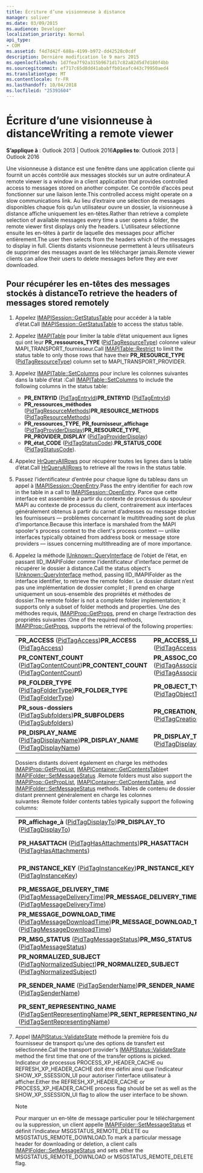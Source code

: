 ```yaml
---
title: Écriture d’une visionneuse à distance
manager: soliver
ms.date: 03/09/2015
ms.audience: Developer
localization_priority: Normal
api_type:
- COM
ms.assetid: f4d7d42f-688a-4199-b972-dd42528c0cdf
description: Dernière modification le 9 mars 2015
ms.openlocfilehash: 1d7fea7f92a315b9671d17c82a82d5d7d180f4bb
ms.sourcegitcommit: ef717c65d8dd41ababffb01eafc443c79950aed4
ms.translationtype: MT
ms.contentlocale: fr-FR
ms.lasthandoff: 10/04/2018
ms.locfileid: "25391604"
---
```

# <a name="writing-a-remote-viewer"></a><span data-ttu-id="7e900-103">Écriture d’une visionneuse à distance</span><span class="sxs-lookup"><span data-stu-id="7e900-103">Writing a remote viewer</span></span>

<span data-ttu-id="7e900-104">**S’applique à** : Outlook 2013 | Outlook 2016</span><span class="sxs-lookup"><span data-stu-id="7e900-104">**Applies to**: Outlook 2013 | Outlook 2016</span></span> 
  
<span data-ttu-id="7e900-105">Une visionneuse à distance est une fenêtre dans une application cliente qui fournit un accès contrôlé aux messages stockés sur un autre ordinateur.</span><span class="sxs-lookup"><span data-stu-id="7e900-105">A remote viewer is a window in a client application that provides controlled access to messages stored on another computer.</span></span> <span data-ttu-id="7e900-106">Ce contrôle d’accès peut fonctionner sur une liaison lente.</span><span class="sxs-lookup"><span data-stu-id="7e900-106">This controlled access might operate on a slow communications link.</span></span> <span data-ttu-id="7e900-107">Au lieu d’extraire une sélection de messages disponibles chaque fois qu’un utilisateur ouvre un dossier, la visionneuse à distance affiche uniquement les en-têtes.</span><span class="sxs-lookup"><span data-stu-id="7e900-107">Rather than retrieve a complete selection of available messages every time a user opens a folder, the remote viewer first displays only the headers.</span></span> <span data-ttu-id="7e900-108">L’utilisateur sélectionne ensuite les en-têtes à partir de laquelle des messages pour afficher entièrement.</span><span class="sxs-lookup"><span data-stu-id="7e900-108">The user then selects from the headers which of the messages to display in full.</span></span> <span data-ttu-id="7e900-109">Clients distants visionneuse permettent à leurs utilisateurs de supprimer des messages avant de les télécharger jamais.</span><span class="sxs-lookup"><span data-stu-id="7e900-109">Remote viewer clients can allow their users to delete messages before they are ever downloaded.</span></span> 
  
## <a name="to-retrieve-the-headers-of-messages-stored-remotely"></a><span data-ttu-id="7e900-110">Pour récupérer les en-têtes des messages stockés à distance</span><span class="sxs-lookup"><span data-stu-id="7e900-110">To retrieve the headers of messages stored remotely</span></span>
  
1. <span data-ttu-id="7e900-111">Appelez [IMAPISession::GetStatusTable](imapisession-getstatustable.md) pour accéder à la table d’état.</span><span class="sxs-lookup"><span data-stu-id="7e900-111">Call [IMAPISession::GetStatusTable](imapisession-getstatustable.md) to access the status table.</span></span> 
    
2. <span data-ttu-id="7e900-112">Appelez [IMAPITable](imapitable-restrict.md) pour limiter la table d’état uniquement aux lignes qui ont leur **PR\_ressources\_TYPE** ([PidTagResourceType](pidtagresourcetype-canonical-property.md)) colonne valeur MAPI\_TRANSPORT\_fournisseur.</span><span class="sxs-lookup"><span data-stu-id="7e900-112">Call [IMAPITable::Restrict](imapitable-restrict.md) to limit the status table to only those rows that have their **PR\_RESOURCE\_TYPE** ([PidTagResourceType](pidtagresourcetype-canonical-property.md)) column set to MAPI\_TRANSPORT\_PROVIDER.</span></span> 
    
3. <span data-ttu-id="7e900-113">Appelez [IMAPITable::SetColumns](imapitable-setcolumns.md) pour inclure les colonnes suivantes dans la table d’état :</span><span class="sxs-lookup"><span data-stu-id="7e900-113">Call [IMAPITable::SetColumns](imapitable-setcolumns.md) to include the following columns in the status table:</span></span> 
   - <span data-ttu-id="7e900-114">**PR\_ENTRYID** ([PidTagEntryId](pidtagentryid-canonical-property.md))</span><span class="sxs-lookup"><span data-stu-id="7e900-114">**PR\_ENTRYID** ([PidTagEntryId](pidtagentryid-canonical-property.md))</span></span>
   - <span data-ttu-id="7e900-115">**PR\_ressources\_méthodes** ([PidTagResourceMethods](pidtagresourcemethods-canonical-property.md))</span><span class="sxs-lookup"><span data-stu-id="7e900-115">**PR\_RESOURCE\_METHODS** ([PidTagResourceMethods](pidtagresourcemethods-canonical-property.md))</span></span>
   - <span data-ttu-id="7e900-116">**PR\_ressources\_TYPE**, **PR\_fournisseur\_affichage** ([PidTagProviderDisplay](pidtagproviderdisplay-canonical-property.md))</span><span class="sxs-lookup"><span data-stu-id="7e900-116">**PR\_RESOURCE\_TYPE**, **PR\_PROVIDER\_DISPLAY** ([PidTagProviderDisplay](pidtagproviderdisplay-canonical-property.md))</span></span>
   - <span data-ttu-id="7e900-117">**PR\_état\_CODE** ([PidTagStatusCode](pidtagstatuscode-canonical-property.md)).</span><span class="sxs-lookup"><span data-stu-id="7e900-117">**PR\_STATUS\_CODE** ([PidTagStatusCode](pidtagstatuscode-canonical-property.md)).</span></span>
    
4. <span data-ttu-id="7e900-118">Appelez [HrQueryAllRows](hrqueryallrows.md) pour récupérer toutes les lignes dans la table d’état.</span><span class="sxs-lookup"><span data-stu-id="7e900-118">Call [HrQueryAllRows](hrqueryallrows.md) to retrieve all the rows in the status table.</span></span> 
    
5. <span data-ttu-id="7e900-119">Passez l’identificateur d’entrée pour chaque ligne du tableau dans un appel à [IMAPISession::OpenEntry](imapisession-openentry.md).</span><span class="sxs-lookup"><span data-stu-id="7e900-119">Pass the entry identifier for each row in the table in a call to [IMAPISession::OpenEntry](imapisession-openentry.md).</span></span> <span data-ttu-id="7e900-120">Parce que cette interface est assemblée à partir du contexte de processus du spouleur MAPI au contexte de processus du client, contrairement aux interfaces généralement obtenus à partir du carnet d’adresses ou message stocker les fournisseurs — problèmes concernant le multithreading sont de plus d’importance.</span><span class="sxs-lookup"><span data-stu-id="7e900-120">Because this interface is marshaled from the MAPI spooler's process context to the client's process context — unlike interfaces typically obtained from address book or message store providers — issues concerning multithreading are of more importance.</span></span> 
    
6. <span data-ttu-id="7e900-121">Appelez la méthode [IUnknown::QueryInterface](https://msdn.microsoft.com/library/54d5ff80-18db-43f2-b636-f93ac053146d.aspx) de l’objet de l’état, en passant IID_IMAPIFolder comme l’identificateur d’interface permet de récupérer le dossier à distance.</span><span class="sxs-lookup"><span data-stu-id="7e900-121">Call the status object's [IUnknown::QueryInterface](https://msdn.microsoft.com/library/54d5ff80-18db-43f2-b636-f93ac053146d.aspx) method, passing IID_IMAPIFolder as the interface identifier, to retrieve the remote folder.</span></span> <span data-ttu-id="7e900-122">Le dossier distant n’est pas une implémentation de dossier complet ; Il prend en charge uniquement un sous-ensemble des propriétés et méthodes de dossier.</span><span class="sxs-lookup"><span data-stu-id="7e900-122">The remote folder is not a complete folder implementation; it supports only a subset of folder methods and properties.</span></span> <span data-ttu-id="7e900-123">Une des méthodes requis, [IMAPIProp::GetProps](imapiprop-getprops.md), prend en charge l’extraction des propriétés suivantes :</span><span class="sxs-lookup"><span data-stu-id="7e900-123">One of the required methods, [IMAPIProp::GetProps](imapiprop-getprops.md), supports the retrieval of the following properties:</span></span>
    
    |||
    |:-----|:-----|
    |<span data-ttu-id="7e900-124">**PR\_ACCESS** ([PidTagAccess](pidtagaccess-canonical-property.md))</span><span class="sxs-lookup"><span data-stu-id="7e900-124">**PR\_ACCESS** ([PidTagAccess](pidtagaccess-canonical-property.md))</span></span>  <br/> |<span data-ttu-id="7e900-125">**PR_ACCESS_LEVEL** ([PidTagAccessLevel](pidtagaccesslevel-canonical-property.md))</span><span class="sxs-lookup"><span data-stu-id="7e900-125">**PR_ACCESS_LEVEL** ([PidTagAccessLevel](pidtagaccesslevel-canonical-property.md))</span></span>  <br/> |
    |<span data-ttu-id="7e900-126">**PR_CONTENT_COUNT** ([PidTagContentCount](pidtagcontentcount-canonical-property.md))</span><span class="sxs-lookup"><span data-stu-id="7e900-126">**PR_CONTENT_COUNT** ([PidTagContentCount](pidtagcontentcount-canonical-property.md))</span></span>  <br/> |<span data-ttu-id="7e900-127">**PR_ASSOC_CONTENT_COUNT** ([PidTagAssociatedContentCount](pidtagassociatedcontentcount-canonical-property.md))</span><span class="sxs-lookup"><span data-stu-id="7e900-127">**PR_ASSOC_CONTENT_COUNT** ([PidTagAssociatedContentCount](pidtagassociatedcontentcount-canonical-property.md))</span></span>  <br/> |
    |<span data-ttu-id="7e900-128">**PR_FOLDER_TYPE** ([PidTagFolderType](pidtagfoldertype-canonical-property.md))</span><span class="sxs-lookup"><span data-stu-id="7e900-128">**PR_FOLDER_TYPE** ([PidTagFolderType](pidtagfoldertype-canonical-property.md))</span></span>  <br/> |<span data-ttu-id="7e900-129">**PR_OBJECT_TYPE** ([PidTagObjectType](pidtagobjecttype-canonical-property.md))</span><span class="sxs-lookup"><span data-stu-id="7e900-129">**PR_OBJECT_TYPE** ([PidTagObjectType](pidtagobjecttype-canonical-property.md))</span></span>  <br/> |
    |<span data-ttu-id="7e900-130">**PR\_sous-dossiers** ([PidTagSubfolders](pidtagsubfolders-canonical-property.md))</span><span class="sxs-lookup"><span data-stu-id="7e900-130">**PR\_SUBFOLDERS** ([PidTagSubfolders](pidtagsubfolders-canonical-property.md))</span></span>  <br/> |<span data-ttu-id="7e900-131">**PR_CREATION_TIME** ([PidTagCreationTime](pidtagcreationtime-canonical-property.md))</span><span class="sxs-lookup"><span data-stu-id="7e900-131">**PR_CREATION_TIME** ([PidTagCreationTime](pidtagcreationtime-canonical-property.md))</span></span>  <br/> |
    |<span data-ttu-id="7e900-132">**PR_DISPLAY_NAME** ([PidTagDisplayName](pidtagdisplayname-canonical-property.md))</span><span class="sxs-lookup"><span data-stu-id="7e900-132">**PR_DISPLAY_NAME** ([PidTagDisplayName](pidtagdisplayname-canonical-property.md))</span></span>  <br/> |<span data-ttu-id="7e900-133">**PR_DISPLAY_TYPE** ([PidTagDisplayType](pidtagdisplaytype-canonical-property.md))</span><span class="sxs-lookup"><span data-stu-id="7e900-133">**PR_DISPLAY_TYPE** ([PidTagDisplayType](pidtagdisplaytype-canonical-property.md))</span></span>  <br/> |
    
    <span data-ttu-id="7e900-134">Dossiers distants doivent également en charge les méthodes [IMAPIProp::GetPropList](imapiprop-getproplist.md), [IMAPIContainer::GetContentsTable](imapicontainer-getcontentstable.md)et [IMAPIFolder::SetMessageStatus](imapifolder-setmessagestatus.md) .</span><span class="sxs-lookup"><span data-stu-id="7e900-134">Remote folders must also support the [IMAPIProp::GetPropList](imapiprop-getproplist.md), [IMAPIContainer::GetContentsTable](imapicontainer-getcontentstable.md), and [IMAPIFolder::SetMessageStatus](imapifolder-setmessagestatus.md) methods.</span></span> <span data-ttu-id="7e900-135">Tables de contenu de dossier distant prennent généralement en charge les colonnes suivantes :</span><span class="sxs-lookup"><span data-stu-id="7e900-135">Remote folder contents tables typically support the following columns:</span></span> 
        
    |||
    |:-----|:-----|
    |<span data-ttu-id="7e900-136">**PR\_affichage\_à** ([PidTagDisplayTo](pidtagdisplayto-canonical-property.md))</span><span class="sxs-lookup"><span data-stu-id="7e900-136">**PR\_DISPLAY\_TO** ([PidTagDisplayTo](pidtagdisplayto-canonical-property.md))</span></span>  <br/> |<span data-ttu-id="7e900-137">**PR\_ENTRYID**</span><span class="sxs-lookup"><span data-stu-id="7e900-137">**PR\_ENTRYID**</span></span> <br/> |
    |<span data-ttu-id="7e900-138">**PR\_HASATTACH** ([PidTagHasAttachments](pidtaghasattachments-canonical-property.md))</span><span class="sxs-lookup"><span data-stu-id="7e900-138">**PR\_HASATTACH** ([PidTagHasAttachments](pidtaghasattachments-canonical-property.md))</span></span>  <br/> |<span data-ttu-id="7e900-139">**PR_IMPORTANCE** ([PidTagImportance](pidtagimportance-canonical-property.md))</span><span class="sxs-lookup"><span data-stu-id="7e900-139">**PR_IMPORTANCE** ([PidTagImportance](pidtagimportance-canonical-property.md))</span></span>  <br/> |
    |<span data-ttu-id="7e900-140">**PR_INSTANCE_KEY** ([PidTagInstanceKey](pidtaginstancekey-canonical-property.md))</span><span class="sxs-lookup"><span data-stu-id="7e900-140">**PR_INSTANCE_KEY** ([PidTagInstanceKey](pidtaginstancekey-canonical-property.md))</span></span>  <br/> |<span data-ttu-id="7e900-141">**PR_MESSAGE_CLASS** ([PidTagMessageClass](pidtagmessageclass-canonical-property.md))</span><span class="sxs-lookup"><span data-stu-id="7e900-141">**PR_MESSAGE_CLASS** ([PidTagMessageClass](pidtagmessageclass-canonical-property.md))</span></span>  <br/> |
    |<span data-ttu-id="7e900-142">**PR\_MESSAGE_DELIVERY_TIME** ([PidTagMessageDeliveryTime](pidtagmessagedeliverytime-canonical-property.md))</span><span class="sxs-lookup"><span data-stu-id="7e900-142">**PR\_MESSAGE_DELIVERY_TIME** ([PidTagMessageDeliveryTime](pidtagmessagedeliverytime-canonical-property.md))</span></span>  <br/> |<span data-ttu-id="7e900-143">**PR_MESSAGE_FLAGS** ([PidTagMessageFlags](pidtagmessageflags-canonical-property.md))</span><span class="sxs-lookup"><span data-stu-id="7e900-143">**PR_MESSAGE_FLAGS** ([PidTagMessageFlags](pidtagmessageflags-canonical-property.md))</span></span>  <br/> |
    |<span data-ttu-id="7e900-144">**PR\_MESSAGE_DOWNLOAD_TIME** ([PidTagMessageDownloadTime](pidtagmessagedownloadtime-canonical-property.md))</span><span class="sxs-lookup"><span data-stu-id="7e900-144">**PR\_MESSAGE_DOWNLOAD_TIME** ([PidTagMessageDownloadTime](pidtagmessagedownloadtime-canonical-property.md))</span></span>  <br/> |<span data-ttu-id="7e900-145">**PR_MESSAGE_SIZE** ([PidTagMessageSize](pidtagmessagesize-canonical-property.md))</span><span class="sxs-lookup"><span data-stu-id="7e900-145">**PR_MESSAGE_SIZE** ([PidTagMessageSize](pidtagmessagesize-canonical-property.md))</span></span>  <br/> |
    |<span data-ttu-id="7e900-146">**PR_MSG_STATUS** ([PidTagMessageStatus](pidtagmessagestatus-canonical-property.md))</span><span class="sxs-lookup"><span data-stu-id="7e900-146">**PR_MSG_STATUS** ([PidTagMessageStatus](pidtagmessagestatus-canonical-property.md))</span></span>  <br/> |<span data-ttu-id="7e900-147">**PR_OBJECT_TYPE**</span><span class="sxs-lookup"><span data-stu-id="7e900-147">**PR_OBJECT_TYPE**</span></span> <br/> |
    |<span data-ttu-id="7e900-148">**PR_NORMALIZED_SUBJECT** ([PidTagNormalizedSubject](pidtagnormalizedsubject-canonical-property.md))</span><span class="sxs-lookup"><span data-stu-id="7e900-148">**PR_NORMALIZED_SUBJECT** ([PidTagNormalizedSubject](pidtagnormalizedsubject-canonical-property.md))</span></span>  <br/> |<span data-ttu-id="7e900-149">**PR_PRIORITY** ([PidTagPriority](pidtagpriority-canonical-property.md))</span><span class="sxs-lookup"><span data-stu-id="7e900-149">**PR_PRIORITY** ([PidTagPriority](pidtagpriority-canonical-property.md))</span></span>  <br/> |
    |<span data-ttu-id="7e900-150">**PR_SENDER_NAME** ([PidTagSenderName](pidtagsendername-canonical-property.md))</span><span class="sxs-lookup"><span data-stu-id="7e900-150">**PR_SENDER_NAME** ([PidTagSenderName](pidtagsendername-canonical-property.md))</span></span>  <br/> |<span data-ttu-id="7e900-151">**PR_SENSITIVITY** ([PidTagSensitivity](pidtagsensitivity-canonical-property.md))</span><span class="sxs-lookup"><span data-stu-id="7e900-151">**PR_SENSITIVITY** ([PidTagSensitivity](pidtagsensitivity-canonical-property.md))</span></span>  <br/> |
    |<span data-ttu-id="7e900-152">**PR\_SENT_REPRESENTING_NAME** ([PidTagSentRepresentingName](pidtagsentrepresentingname-canonical-property.md))</span><span class="sxs-lookup"><span data-stu-id="7e900-152">**PR\_SENT_REPRESENTING_NAME** ([PidTagSentRepresentingName](pidtagsentrepresentingname-canonical-property.md))</span></span>  <br/> |<span data-ttu-id="7e900-153">**PR_SUBJECT** ([PidTagSubject](pidtagsubject-canonical-property.md))</span><span class="sxs-lookup"><span data-stu-id="7e900-153">**PR_SUBJECT** ([PidTagSubject](pidtagsubject-canonical-property.md))</span></span>  <br/> |
   
7. <span data-ttu-id="7e900-154">Appel [IMAPIStatus::ValidateState](imapistatus-validatestate.md) méthode la première fois du fournisseur de transport qu’une des options de transfert est sélectionnée.</span><span class="sxs-lookup"><span data-stu-id="7e900-154">Call the transport provider's [IMAPIStatus::ValidateState](imapistatus-validatestate.md) method the first time that one of the transfer options is picked.</span></span> <span data-ttu-id="7e900-155">Indicateur de processus PROCESS_XP_HEADER_CACHE ou REFRESH_XP_HEADER_CACHE doit être défini ainsi que l’indicateur SHOW_XP_SSESSION_UI pour autoriser l’interface utilisateur à afficher.</span><span class="sxs-lookup"><span data-stu-id="7e900-155">Either the REFRESH_XP_HEADER_CACHE or PROCESS_XP_HEADER_CACHE process flag should be set as well as the SHOW_XP_SSESSION_UI flag to allow the user interface to be shown.</span></span> 
    
   > [!NOTE]
   > <span data-ttu-id="7e900-156">Pour marquer un en-tête de message particulier pour le téléchargement ou la suppression, un client appelle [IMAPIFolder::SetMessageStatus](imapifolder-setmessagestatus.md) et définit l’indicateur MSGSTATUS_REMOTE_DELETE ou MSGSTATUS_REMOTE_DOWNLOAD.</span><span class="sxs-lookup"><span data-stu-id="7e900-156">To mark a particular message header for downloading or deletion, a client calls [IMAPIFolder::SetMessageStatus](imapifolder-setmessagestatus.md) and sets either the MSGSTATUS_REMOTE_DOWNLOAD or MSGSTATUS_REMOTE_DELETE flag.</span></span> 
  

